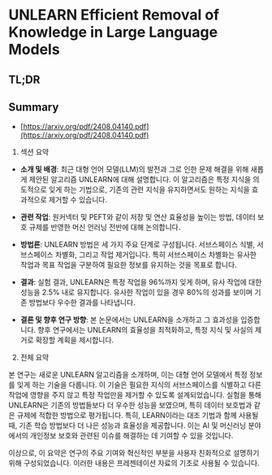 # UNLEARN Efficient Removal of Knowledge in Large Language Models
## TL;DR
## Summary
- [https://arxiv.org/pdf/2408.04140.pdf](https://arxiv.org/pdf/2408.04140.pdf)

1. 섹션 요약

- **소개 및 배경**: 최근 대형 언어 모델(LLM)의 발전과 그로 인한 문제 해결을 위해 새롭게 제안된 알고리즘 UNLEARN에 대해 설명합니다. 이 알고리즘은 특정 지식을 의도적으로 잊게 하는 기법으로, 기존의 관련 지식을 유지하면서도 원하는 지식을 효과적으로 제거할 수 있습니다.

- **관련 작업**: 원커넥터 및 PEFT와 같이 저장 및 연산 효율성을 높이는 방법, 데이터 보호 규제를 반영한 머신 언러닝 전반에 대해 논의합니다.

- **방법론**: UNLEARN 방법은 세 가지 주요 단계로 구성됩니다. 서브스페이스 식별, 서브스페이스 차별화, 그리고 작업 제거입니다. 특히 서브스페이스 차별화는 유사한 작업과 목표 작업을 구분하여 필요한 정보를 유지하는 것을 목표로 합니다.

- **결과**: 실험 결과, UNLEARN은 특정 작업을 96%까지 잊게 하며, 유사 작업에 대한 성능을 2.5% 내로 유지합니다. 유사한 작업이 있을 경우 80%의 성과를 보이며 기존 방법보다 우수한 결과를 나타냅니다.

- **결론 및 향후 연구 방향**: 본 논문에서는 UNLEARN을 소개하고 그 효과성을 입증합니다. 향후 연구에서는 UNLEARN의 효율성을 최적화하고, 특정 지식 및 사실의 제거로 확장할 계획을 제시합니다.

2. 전체 요약

본 연구는 새로운 UNLEARN 알고리즘을 소개하며, 이는 대형 언어 모델에서 특정 정보를 잊게 하는 기술을 다룹니다. 이 기술은 필요한 지식의 서브스페이스를 식별하고 다른 작업에 영향을 주지 않고 특정 작업만을 제거할 수 있도록 설계되었습니다. 실험을 통해 UNLEARN은 기존의 방법들보다 더 우수한 성능을 보였으며, 특히 데이터 보호법과 같은 규제에 적합한 방법으로 평가됩니다. 특히, LEARN이라는 대조 기법과 함께 사용될 때, 기존 학습 방법보다 더 나은 성능과 효율성을 제공합니다. 이는 AI 및 머신러닝 분야에서의 개인정보 보호와 관련된 이슈를 해결하는 데 기여할 수 있을 것입니다.

이상으로, 이 요약은 연구의 주요 기여와 혁신적인 부분을 사용자 친화적으로 설명하기 위해 구성되었습니다. 이러한 내용은 프레젠테이션 자료의 기초로 사용될 수 있습니다.